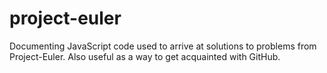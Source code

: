 project-euler
=============

Documenting JavaScript code used to arrive at solutions to problems from Project-Euler. Also useful as a way to get acquainted with GitHub.
